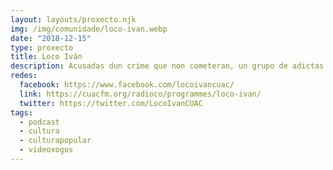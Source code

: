 ```yaml
---
layout: layouts/proxecto.njk
img: /img/comunidade/loco-ivan.webp
date: "2018-12-15"
type: proxecto
title: Loco Iván
description: Acusadas dun crime que non cometeran, un grupo de adictas á SF, a fantasía, o rol, os videoxogos e outras desviacións abxectas da cultura popular, fixéronse cun submarino nucelar de saldo dende o que perpetran semanalmente un espazo de delirio revolucionario ca cooperación necesaria de Cuac FM. Grazas a un crítico co dado de vinte, non tardaron en fugarse do *dungeon* no que estaban recluídas. Hoxe, aínda buscadas polo master, sobreviven como radioaficionadas de fortuna. Se ten vostede algún problema e se as atopa, quizais poida escoitalas.
redes:
  facebook: https://www.facebook.com/locoivancuac/
  link: https://cuacfm.org/radioco/programmes/loco-ivan/
  twitter: https://twitter.com/LocoIvanCUAC
tags:
  - podcast
  - cultura
  - culturapopular
  - videoxogos
---
```

